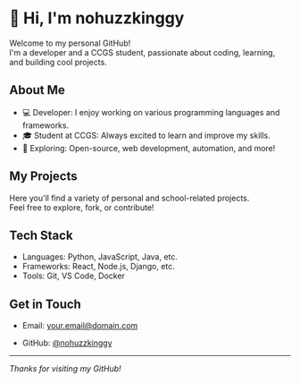 # 👋 Hi, I'm nohuzzkinggy

Welcome to my personal GitHub!  
I'm a developer and a CCGS student, passionate about coding, learning, and building cool projects.

## About Me

- 💻 Developer: I enjoy working on various programming languages and frameworks.
- 🎓 Student at CCGS: Always excited to learn and improve my skills.
- 🚀 Exploring: Open-source, web development, automation, and more!

## My Projects

Here you'll find a variety of personal and school-related projects.  
Feel free to explore, fork, or contribute!

## Tech Stack

- Languages: Python, JavaScript, Java, etc.
- Frameworks: React, Node.js, Django, etc.
- Tools: Git, VS Code, Docker

## Get in Touch

- Email: your.email@domain.com

- GitHub: [@nohuzzkinggy](https://github.com/nohuzzkinggy)

---

*Thanks for visiting my GitHub!*
